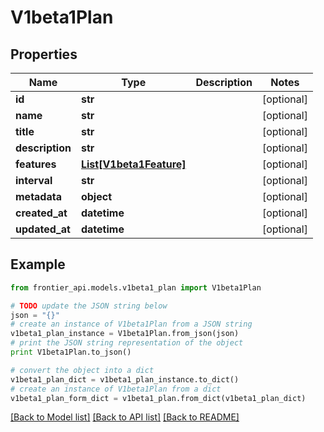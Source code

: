 # V1beta1Plan


## Properties
Name | Type | Description | Notes
------------ | ------------- | ------------- | -------------
**id** | **str** |  | [optional] 
**name** | **str** |  | [optional] 
**title** | **str** |  | [optional] 
**description** | **str** |  | [optional] 
**features** | [**List[V1beta1Feature]**](V1beta1Feature.md) |  | [optional] 
**interval** | **str** |  | [optional] 
**metadata** | **object** |  | [optional] 
**created_at** | **datetime** |  | [optional] 
**updated_at** | **datetime** |  | [optional] 

## Example

```python
from frontier_api.models.v1beta1_plan import V1beta1Plan

# TODO update the JSON string below
json = "{}"
# create an instance of V1beta1Plan from a JSON string
v1beta1_plan_instance = V1beta1Plan.from_json(json)
# print the JSON string representation of the object
print V1beta1Plan.to_json()

# convert the object into a dict
v1beta1_plan_dict = v1beta1_plan_instance.to_dict()
# create an instance of V1beta1Plan from a dict
v1beta1_plan_form_dict = v1beta1_plan.from_dict(v1beta1_plan_dict)
```
[[Back to Model list]](../README.md#documentation-for-models) [[Back to API list]](../README.md#documentation-for-api-endpoints) [[Back to README]](../README.md)


